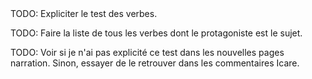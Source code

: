 <!-- Page: Le Test des verbes -->

<adminonly>
  TODO: Expliciter le test des verbes.
  
  TODO: Faire la liste de tous les verbes dont le protagoniste est le sujet.
  
  TODO: Voir si je n'ai pas explicité ce test dans les nouvelles pages narration. Sinon, essayer de le retrouver dans les commentaires Icare.
</adminonly>
